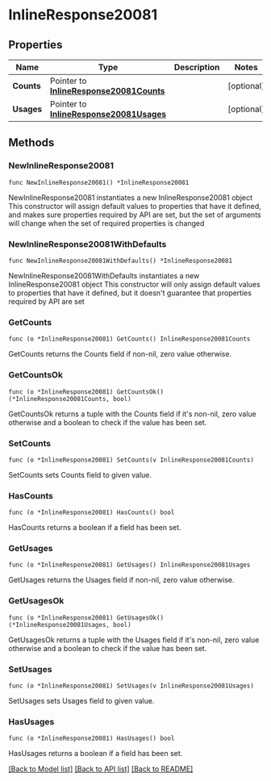 # InlineResponse20081

## Properties

Name | Type | Description | Notes
------------ | ------------- | ------------- | -------------
**Counts** | Pointer to [**InlineResponse20081Counts**](InlineResponse20081Counts.md) |  | [optional] 
**Usages** | Pointer to [**InlineResponse20081Usages**](InlineResponse20081Usages.md) |  | [optional] 

## Methods

### NewInlineResponse20081

`func NewInlineResponse20081() *InlineResponse20081`

NewInlineResponse20081 instantiates a new InlineResponse20081 object
This constructor will assign default values to properties that have it defined,
and makes sure properties required by API are set, but the set of arguments
will change when the set of required properties is changed

### NewInlineResponse20081WithDefaults

`func NewInlineResponse20081WithDefaults() *InlineResponse20081`

NewInlineResponse20081WithDefaults instantiates a new InlineResponse20081 object
This constructor will only assign default values to properties that have it defined,
but it doesn't guarantee that properties required by API are set

### GetCounts

`func (o *InlineResponse20081) GetCounts() InlineResponse20081Counts`

GetCounts returns the Counts field if non-nil, zero value otherwise.

### GetCountsOk

`func (o *InlineResponse20081) GetCountsOk() (*InlineResponse20081Counts, bool)`

GetCountsOk returns a tuple with the Counts field if it's non-nil, zero value otherwise
and a boolean to check if the value has been set.

### SetCounts

`func (o *InlineResponse20081) SetCounts(v InlineResponse20081Counts)`

SetCounts sets Counts field to given value.

### HasCounts

`func (o *InlineResponse20081) HasCounts() bool`

HasCounts returns a boolean if a field has been set.

### GetUsages

`func (o *InlineResponse20081) GetUsages() InlineResponse20081Usages`

GetUsages returns the Usages field if non-nil, zero value otherwise.

### GetUsagesOk

`func (o *InlineResponse20081) GetUsagesOk() (*InlineResponse20081Usages, bool)`

GetUsagesOk returns a tuple with the Usages field if it's non-nil, zero value otherwise
and a boolean to check if the value has been set.

### SetUsages

`func (o *InlineResponse20081) SetUsages(v InlineResponse20081Usages)`

SetUsages sets Usages field to given value.

### HasUsages

`func (o *InlineResponse20081) HasUsages() bool`

HasUsages returns a boolean if a field has been set.


[[Back to Model list]](../README.md#documentation-for-models) [[Back to API list]](../README.md#documentation-for-api-endpoints) [[Back to README]](../README.md)


